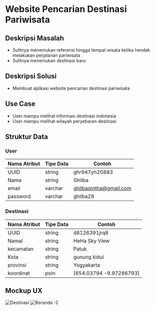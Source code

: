 # Website Pencarian Destinasi Pariwisata

## Deskripsi Masalah
- Sulitnya menemukan referensi hingga tempat wisata ketika hendak melakukan perjalanan pariwisata
- Sulitnya menemukan destinasi baru

## Deskripsi Solusi
- Membuat aplikasi website pencarian destinasi pariwisata

## Use Case
- User mampu melihat informasi destinasi indonesia 
- User mampu melihat wilayah peryebaran destinasi

## Struktur Data

### User
Nama Atribut | Tipe Data | Contoh
---|---|---
UUID | string | ghr947yh20883
Nama | string | Ghilba
email | varchar | ghilbaqintha@gmail.com
password | varchar | ghilba28

### Destinasi
Nama Atribut | Tipe Data | Contoh
---|---|---
UUID | string | d8126391jrq8
Namal | string | HeHa Sky View
kecamatan | string | Patuk
Kota | string | gunung kidul
provinsi | string | Yogyakarta
koordinat | poin | [654.03794 -9.97286793]


## Mockup UX
![Destinasi](https://user-images.githubusercontent.com/85231569/189799232-cb7f4958-2192-431c-8676-67270b2baccb.png)
![Beranda -2](https://user-images.githubusercontent.com/85231569/189799813-6f8509e3-de89-497e-b186-a91e400eb24a.png)
